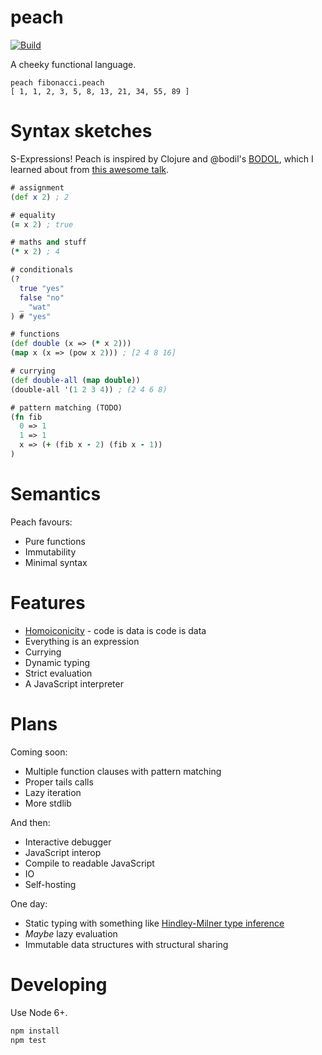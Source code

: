 # peach

[![Build](https://travis-ci.org/jwhitfieldseed/peach.svg?branch=master)](https://travis-ci.org/jwhitfieldseed/peach)

A cheeky functional language.

```
peach fibonacci.peach
[ 1, 1, 2, 3, 5, 8, 13, 21, 34, 55, 89 ]
```

# Syntax sketches
S-Expressions! Peach is inspired by Clojure and @bodil's [BODOL](https://github.com/bodil/BODOL), which I learned about from [this awesome talk](https://www.youtube.com/watch?v=DHubfS8E--o).

```clojure
# assignment
(def x 2) ; 2

# equality
(= x 2) ; true

# maths and stuff
(* x 2) ; 4

# conditionals
(?
  true "yes"
  false "no"
  _ "wat"
) # "yes"

# functions
(def double (x => (* x 2)))
(map x (x => (pow x 2))) ; [2 4 8 16]

# currying
(def double-all (map double))
(double-all '(1 2 3 4)) ; (2 4 6 8)

# pattern matching (TODO)
(fn fib
  0 => 1
  1 => 1
  x => (+ (fib x - 2) (fib x - 1))
)
```

# Semantics
Peach favours:
* Pure functions
* Immutability
* Minimal syntax

# Features
* [Homoiconicity](https://en.wikipedia.org/wiki/Homoiconicity) - code is data is code is data
* Everything is an expression
* Currying
* Dynamic typing
* Strict evaluation
* A JavaScript interpreter

# Plans
Coming soon:
* Multiple function clauses with pattern matching
* Proper tails calls
* Lazy iteration
* More stdlib

And then:
* Interactive debugger
* JavaScript interop
* Compile to readable JavaScript
* IO
* Self-hosting

One day:
* Static typing with something like [Hindley-Milner type inference](https://en.wikipedia.org/wiki/Hindley%E2%80%93Milner_type_system)
* _Maybe_ lazy evaluation
* Immutable data structures with structural sharing

# Developing

Use Node 6+.

```bash
npm install
npm test
```


